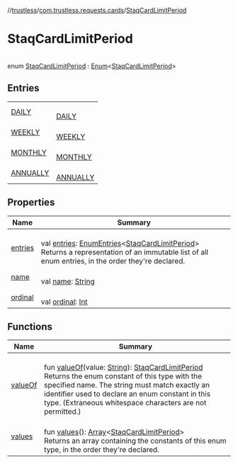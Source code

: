 //[trustless](../../../index.md)/[com.trustless.requests.cards](../index.md)/[StaqCardLimitPeriod](index.md)

# StaqCardLimitPeriod

\
enum [StaqCardLimitPeriod](index.md) : [Enum](https://kotlinlang.org/api/latest/jvm/stdlib/kotlin/-enum/index.html)&lt;[StaqCardLimitPeriod](index.md)&gt;

## Entries

| | |
|---|---|
| [DAILY](-d-a-i-l-y/index.md) | <br>[DAILY](-d-a-i-l-y/index.md) |
| [WEEKLY](-w-e-e-k-l-y/index.md) | <br>[WEEKLY](-w-e-e-k-l-y/index.md) |
| [MONTHLY](-m-o-n-t-h-l-y/index.md) | <br>[MONTHLY](-m-o-n-t-h-l-y/index.md) |
| [ANNUALLY](-a-n-n-u-a-l-l-y/index.md) | <br>[ANNUALLY](-a-n-n-u-a-l-l-y/index.md) |

## Properties

| Name | Summary |
|---|---|
| [entries](entries.md) | <br>val [entries](entries.md): [EnumEntries](https://kotlinlang.org/api/latest/jvm/stdlib/kotlin.enums/-enum-entries/index.html)&lt;[StaqCardLimitPeriod](index.md)&gt;<br>Returns a representation of an immutable list of all enum entries, in the order they're declared. |
| [name](../../com.trustless.requests.kyc.retrieveSteps/-input-k-y-c-type/-d-o-c-u-m-e-n-t/index.md#-372974862%2FProperties%2F-1818097539) | <br>val [name](../../com.trustless.requests.kyc.retrieveSteps/-input-k-y-c-type/-d-o-c-u-m-e-n-t/index.md#-372974862%2FProperties%2F-1818097539): [String](https://kotlinlang.org/api/latest/jvm/stdlib/kotlin/-string/index.html) |
| [ordinal](../../com.trustless.requests.kyc.retrieveSteps/-input-k-y-c-type/-d-o-c-u-m-e-n-t/index.md#-739389684%2FProperties%2F-1818097539) | <br>val [ordinal](../../com.trustless.requests.kyc.retrieveSteps/-input-k-y-c-type/-d-o-c-u-m-e-n-t/index.md#-739389684%2FProperties%2F-1818097539): [Int](https://kotlinlang.org/api/latest/jvm/stdlib/kotlin/-int/index.html) |

## Functions

| Name | Summary |
|---|---|
| [valueOf](value-of.md) | <br>fun [valueOf](value-of.md)(value: [String](https://kotlinlang.org/api/latest/jvm/stdlib/kotlin/-string/index.html)): [StaqCardLimitPeriod](index.md)<br>Returns the enum constant of this type with the specified name. The string must match exactly an identifier used to declare an enum constant in this type. (Extraneous whitespace characters are not permitted.) |
| [values](values.md) | <br>fun [values](values.md)(): [Array](https://kotlinlang.org/api/latest/jvm/stdlib/kotlin/-array/index.html)&lt;[StaqCardLimitPeriod](index.md)&gt;<br>Returns an array containing the constants of this enum type, in the order they're declared. |
